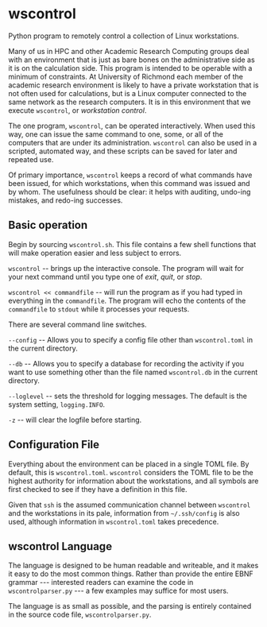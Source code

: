 # wscontrol
Python program to remotely control a collection of Linux workstations.

Many of us in HPC and other Academic Research Computing groups deal
with an environment that is just as bare bones on the administrative
side as it is on the calculation side.  This program is intended
to be operable with a minimum of constraints.  At University of
Richmond each member of the academic research environment is likely
to have a private workstation that is not often used for calculations,
but is a Linux computer connected to the same network as the research
computers. It is in this environment that we execute `wscontrol`,
or _workstation control_.

The one program, `wscontrol`, can be operated interactively. When used
this way, one can issue the same command to one, some, or all of the
computers that are under its administration. `wscontrol` can also be
used in a scripted, automated way, and these scripts can be saved for
later and repeated use.

Of primary importance, `wscontrol` keeps a record of what commands
have been issued, for which workstations, when this command was issued
and by whom. The usefulness should be clear: it helps with auditing, 
undo-ing mistakes, and redo-ing successes. 

## Basic operation

Begin by sourcing `wscontrol.sh`. This file contains a few shell functions
that will make operation easier and less subject to errors.

`wscontrol` -- brings up the interactive console. The program will wait
for your next command until you type one of _exit_, _quit_, or _stop_.

`wscontrol << commandfile` -- will run the program as if you had typed
in everything in the `commandfile`. The program will echo the contents
of the `commandfile` to `stdout` while it processes your requests.

There are several command line switches.

`--config` -- Allows you to specify a config file other than `wscontrol.toml`
in the current directory.

`--db` -- Allows you to specify a database for recording the activity
if you want to use something other than the file named `wscontrol.db`
in the current directory.


`--loglevel` -- sets the threshold for logging messages. The default
is the system setting, `logging.INFO`.

`-z` -- will clear the logfile before starting.


## Configuration File

Everything about the environment can be placed in a single TOML file. 
By default, this is `wscontrol.toml`. `wscontrol` considers the TOML file
to be the highest authority for information about the workstations, and
all symbols are first checked to see if they have a definition in this file.

Given that `ssh` is the assumed communication channel between `wscontrol`
and the workstations in its pale, information from `~/.ssh/config` is 
also used, although information in `wscontrol.toml` takes precedence.

## wscontrol Language

The language is designed to be human readable and writeable, and it 
makes it easy to do the most common things. Rather than provide the
entire EBNF grammar --- interested readers can examine the code in
`wscontrolparser.py` --- a few examples may suffice for most users. 

The language is as small as possible, and the parsing is entirely contained
in the source code file, `wscontrolparser.py`.
